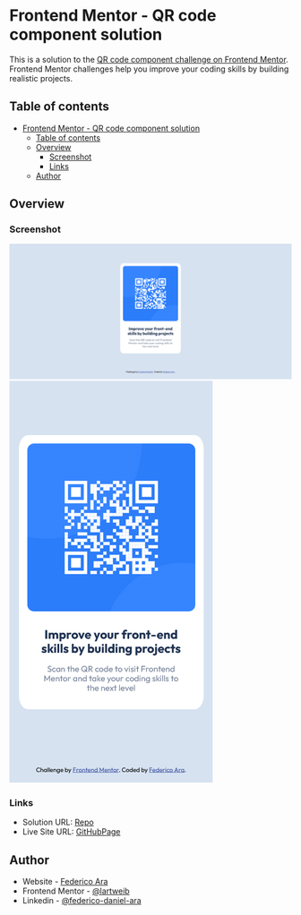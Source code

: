 # Frontend Mentor - QR code component solution

This is a solution to the [QR code component challenge on Frontend Mentor](https://www.frontendmentor.io/challenges/qr-code-component-iux_sIO_H). Frontend Mentor challenges help you improve your coding skills by building realistic projects. 

## Table of contents

- [Frontend Mentor - QR code component solution](#frontend-mentor---qr-code-component-solution)
  - [Table of contents](#table-of-contents)
  - [Overview](#overview)
    - [Screenshot](#screenshot)
    - [Links](#links)
  - [Author](#author)

## Overview

### Screenshot

![Preview desktop](design/Screenshot%20desktop.png)
![Preview mobile](design/Screenshot%20mobile.png)

### Links

- Solution URL: [Repo](https://github.com/Lartweib/FrontendMentor-QRcode)
- Live Site URL: [GitHubPage](https://lartweib.github.io/FrontendMentor-QRcode/)

## Author

- Website - [Federico Ara](https://github.com/Lartweib)
- Frontend Mentor - [@lartweib](https://www.frontendmentor.io/profile/Lartweib)
- Linkedin - [@federico-daniel-ara](https://www.linkedin.com/in/federico-daniel-ara/)
